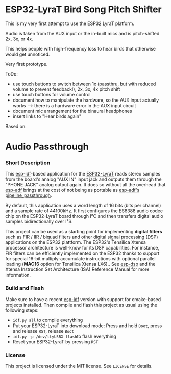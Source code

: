 # ESP32-LyraT Bird Song Pitch Shifter

This is my very first attempt to use the ESP32 LyraT platform.

Audio is taken from the AUX input or the in-built mics and is pitch-shifted 2x, 3x, or 4x.

This helps people with high-frequency loss to hear birds that otherwise would get unnoticed.

Very first prototype.

ToDo:

* use touch buttons to switch between 1x (passthru, but with reduced volume to prevent feedback!), 2x, 3x, 4x pitch shift
* use touch buttons for volume control
* document how to manipulate the hardware, so the AUX input actually works --> there is a hardware error in the AUX input circuit
* document mic arrangement for the binaural headphones
* insert links to "Hear birds again"


Based on:

# Audio Passthrough
### Short Description
This [esp-idf](https://github.com/espressif/esp-idf)-based application for the [ESP32-LyraT](https://www.espressif.com/en/products/hardware/esp32-lyrat) reads stereo samples from the board's analog "AUX IN" input jack and outputs them through the "PHONE JACK" analog output again. It does so without all the overhead that [esp-adf](https://github.com/espressif/esp-adf) brings at the cost of not being as portable as [esp-adf's pipeline_passthrough](https://github.com/espressif/esp-adf/tree/master/examples/audio_processing/pipeline_passthru).

By default, this application uses a word length of 16 bits (bits per channel) and a sample rate of 44100kHz. It first configures the ES8388 audio codec chip on the ESP32-LyraT board through I²C and then transfers digital audio samples bidirectionally over I²S.

This project can be used as a starting point for implementing **digital filters** such as FIR / IIR / biquad filters and other digital signal processing (DSP) applications on the ESP32 plattform. The ESP32's Tensilica Xtensa processor architecture is well-know for its DSP capabilities. For instance, FIR filters can be efficiently implemented on the ESP32 thanks to support for special 16-bit multiply-accumulate instructions with optional parallel loading (**MAC16** option for Tensilica Xtensa LX6).. See [esp-dsp](https://github.com/espressif/esp-dsp) and the Xtensa Instruction Set Architecture (ISA) Reference Manual for more information.

### Build and Flash
Make sure to have a recent [esp-idf](https://github.com/espressif/esp-idf) version with support for cmake-based projects installed. Then compile and flash this project as usual using the following steps:

* `idf.py all` to compile everything
* Put your ESP32-LyraT into download mode: Press and hold `Boot`, press and release `RST`, release `Boot`
* `idf.py -p /dev/ttyUSBX flash`to flash everything
* Reset your ESP32-LyraT by pressing `RST`

### License
This project is licensed under the MIT license. See `LICENSE` for details.
